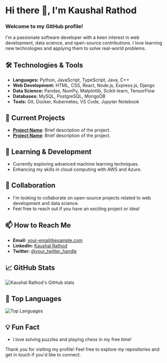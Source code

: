 # Hi there 👋, I'm Kaushal Rathod

### Welcome to my GitHub profile!

I'm a passionate software developer with a keen interest in web development, data science, and open-source contributions. I love learning new technologies and applying them to solve real-world problems.

## 🛠️ Technologies & Tools

- **Languages:** Python, JavaScript, TypeScript, Java, C++
- **Web Development:** HTML, CSS, React, Node.js, Express.js, Django
- **Data Science:** Pandas, NumPy, Matplotlib, Scikit-learn, TensorFlow
- **Databases:** MySQL, PostgreSQL, MongoDB
- **Tools:** Git, Docker, Kubernetes, VS Code, Jupyter Notebook

## 🔭 Current Projects

- **[Project Name](#)**: Brief description of the project.
- **[Project Name](#)**: Brief description of the project.

## 🌱 Learning & Development

- Currently exploring advanced machine learning techniques.
- Enhancing my skills in cloud computing with AWS and Azure.

## 👯 Collaboration

- I'm looking to collaborate on open-source projects related to web development and data science.
- Feel free to reach out if you have an exciting project or idea!

## 📫 How to Reach Me

- **Email:** [your-email@example.com](mailto:your-email@example.com)
- **LinkedIn:** [Kaushal Rathod](https://www.linkedin.com/in/your-profile)
- **Twitter:** [@your_twitter_handle](https://twitter.com/your_twitter_handle)

## 📈 GitHub Stats

![Kaushal Rathod's GitHub stats](https://github-readme-stats.vercel.app/api?username=RATHODKAUSHAL&show_icons=true&theme=radical)

## 🌟 Top Languages

![Top Languages](https://github-readme-stats.vercel.app/api/top-langs/?username=RATHODKAUSHAL&layout=compact)

## 💡 Fun Fact

- I love solving puzzles and playing chess in my free time!

Thank you for visiting my profile! Feel free to explore my repositories and get in touch if you'd like to connect.
